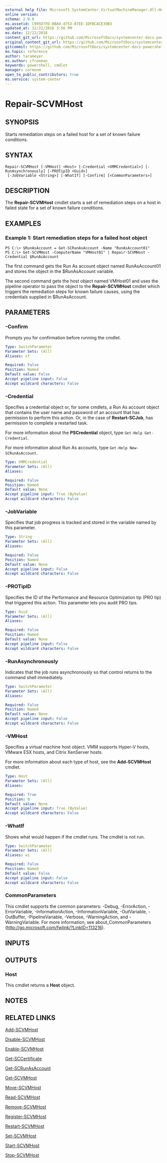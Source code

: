 ```yaml
---
external help file: Microsoft.SystemCenter.VirtualMachineManager.dll-Help.xml
online version: 
schema: 2.0.0
ms.assetid: C995D7FD-0BA9-4753-87EE-1DFBCACE39B3
updated_at: 12/22/2016 3:56 PM
ms.date: 12/22/2016
content_git_url: https://github.com/MicrosoftDocs/systemcenter-docs-powershell/blob/master/systemcenter-cmdlets/SystemCenter2016/VirtualMachineManager/vlatest/Repair-SCVMHost.md
original_content_git_url: https://github.com/MicrosoftDocs/systemcenter-docs-powershell/blob/master/systemcenter-cmdlets/SystemCenter2016/VirtualMachineManager/vlatest/Repair-SCVMHost.md
gitcommit: https://github.com/MicrosoftDocs/systemcenter-docs-powershell/blob/96e5647587661652225fbdd2c797cd4d59d542bc/systemcenter-cmdlets/SystemCenter2016/VirtualMachineManager/vlatest/Repair-SCVMHost.md
ms.topic: reference
author: tarameyer
ms.author: cfreeman
keywords: powershell, cmdlet
manager: carmonm
open_to_public_contributors: true
ms.service: system-center
---
```


# Repair-SCVMHost

## SYNOPSIS
Starts remediation steps on a failed host for a set of known failure conditions.

## SYNTAX

```
Repair-SCVMHost [-VMHost] <Host> [-Credential <VMMCredential>] [-RunAsynchronously] [-PROTipID <Guid>]
 [-JobVariable <String>] [-WhatIf] [-Confirm] [<CommonParameters>]
```

## DESCRIPTION
The **Repair-SCVMHost** cmdlet starts a set of remediation steps on a host in failed state for a set of known failure conditions.

## EXAMPLES

### Example 1: Start remediation steps for a failed host object
```
PS C:\> $RunAsAccount = Get-SCRunAsAccount -Name "RunAsAccount01"
PS C:\> Get-SCVMHost -ComputerName "VMHost01" | Repair-SCVMHost -Credential $RunAsAccount
```

The first command gets the Run As account object named RunAsAccount01 and stores the object in the $RunAsAccount variable.

The second command gets the host object named VMHost01 and uses the pipeline operator to pass the object to the **Repair-SCVMHost** cmdlet which triggers the remediation steps for known failure causes, using the credentials supplied in $RunAsAccount.

## PARAMETERS

### -Confirm
Prompts you for confirmation before running the cmdlet.

```yaml
Type: SwitchParameter
Parameter Sets: (All)
Aliases: cf

Required: False
Position: Named
Default value: False
Accept pipeline input: False
Accept wildcard characters: False
```

### -Credential
Specifies a credential object or, for some cmdlets, a Run As account object that contains the user name and password of an account that has permission to perform this action.
Or, in the case of **Restart-SCJob**, has permission to complete a restarted task.

For more information about the **PSCredential** object, type `Get-Help Get-Credential`.

For more information about Run As accounts, type `Get-Help New-SCRunAsAccount`.

```yaml
Type: VMMCredential
Parameter Sets: (All)
Aliases: 

Required: False
Position: Named
Default value: None
Accept pipeline input: True (ByValue)
Accept wildcard characters: False
```

### -JobVariable
Specifies that job progress is tracked and stored in the variable named by this parameter.

```yaml
Type: String
Parameter Sets: (All)
Aliases: 

Required: False
Position: Named
Default value: None
Accept pipeline input: False
Accept wildcard characters: False
```

### -PROTipID
Specifies the ID of the Performance and Resource Optimization tip (PRO tip) that triggered this action.
This parameter lets you audit PRO tips.

```yaml
Type: Guid
Parameter Sets: (All)
Aliases: 

Required: False
Position: Named
Default value: None
Accept pipeline input: False
Accept wildcard characters: False
```

### -RunAsynchronously
Indicates that the job runs asynchronously so that control returns to the command shell immediately.

```yaml
Type: SwitchParameter
Parameter Sets: (All)
Aliases: 

Required: False
Position: Named
Default value: None
Accept pipeline input: False
Accept wildcard characters: False
```

### -VMHost
Specifies a virtual machine host object.
VMM supports Hyper-V hosts, VMware ESX hosts, and Citrix XenServer hosts.

For more information about each type of host, see the **Add-SCVMHost** cmdlet.

```yaml
Type: Host
Parameter Sets: (All)
Aliases: 

Required: True
Position: 0
Default value: None
Accept pipeline input: True (ByValue)
Accept wildcard characters: False
```

### -WhatIf
Shows what would happen if the cmdlet runs.
The cmdlet is not run.

```yaml
Type: SwitchParameter
Parameter Sets: (All)
Aliases: wi

Required: False
Position: Named
Default value: False
Accept pipeline input: False
Accept wildcard characters: False
```

### CommonParameters
This cmdlet supports the common parameters: -Debug, -ErrorAction, -ErrorVariable, -InformationAction, -InformationVariable, -OutVariable, -OutBuffer, -PipelineVariable, -Verbose, -WarningAction, and -WarningVariable. For more information, see about_CommonParameters (http://go.microsoft.com/fwlink/?LinkID=113216).

## INPUTS

## OUTPUTS

### Host
This cmdlet returns a **Host** object.

## NOTES

## RELATED LINKS

[Add-SCVMHost](xref:SystemCenter2016/VirtualMachineManager/vlatest/Add-SCVMHost.md)

[Disable-SCVMHost](xref:SystemCenter2016/VirtualMachineManager/vlatest/Disable-SCVMHost.md)

[Enable-SCVMHost](xref:SystemCenter2016/VirtualMachineManager/vlatest/Enable-SCVMHost.md)

[Get-SCCertificate](xref:SystemCenter2016/VirtualMachineManager/vlatest/Get-SCCertificate.md)

[Get-SCRunAsAccount](xref:SystemCenter2016/VirtualMachineManager/vlatest/Get-SCRunAsAccount.md)

[Get-SCVMHost](xref:SystemCenter2016/VirtualMachineManager/vlatest/Get-SCVMHost.md)

[Move-SCVMHost](xref:SystemCenter2016/VirtualMachineManager/vlatest/Move-SCVMHost.md)

[Read-SCVMHost](xref:SystemCenter2016/VirtualMachineManager/vlatest/Read-SCVMHost.md)

[Remove-SCVMHost](xref:SystemCenter2016/VirtualMachineManager/vlatest/Remove-SCVMHost.md)

[Register-SCVMHost](xref:SystemCenter2016/VirtualMachineManager/vlatest/Register-SCVMHost.md)

[Restart-SCVMHost](xref:SystemCenter2016/VirtualMachineManager/vlatest/Restart-SCVMHost.md)

[Set-SCVMHost](xref:SystemCenter2016/VirtualMachineManager/vlatest/Set-SCVMHost.md)

[Start-SCVMHost](xref:SystemCenter2016/VirtualMachineManager/vlatest/Start-SCVMHost.md)

[Stop-SCVMHost](xref:SystemCenter2016/VirtualMachineManager/vlatest/Stop-SCVMHost.md)

